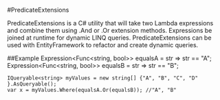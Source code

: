 #PredicateExtensions

PredicateExtensions is a C# utility that will take two Lambda expressions and combine them using .And or .Or extension methods. Expressions be joined at runtime for dynamic LINQ queries. PredicateExtensions can be used with EntityFramework to refactor and create dynamic queries.

##Example
    Expression<Func<string, bool>> equalsA = str => str == "A";
    Expression<Func<string, bool>> equalsB = str => str == "B";
	
    IQueryable<string> myValues = new string[] {"A", "B", "C", "D" }.AsQueryable();
    var x = myValues.Where(equalsA.Or(equalsB)); //"A", "B"
